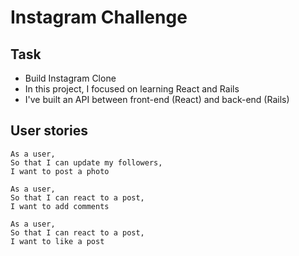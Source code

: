 Instagram Challenge
===================

## Task
* Build Instagram Clone
* In this project, I focused on learning React and Rails
* I've built an API between front-end (React) and back-end (Rails)




## User stories
```
As a user,
So that I can update my followers,
I want to post a photo
```
```
As a user,
So that I can react to a post,
I want to add comments
```
```
As a user,
So that I can react to a post,
I want to like a post
```

